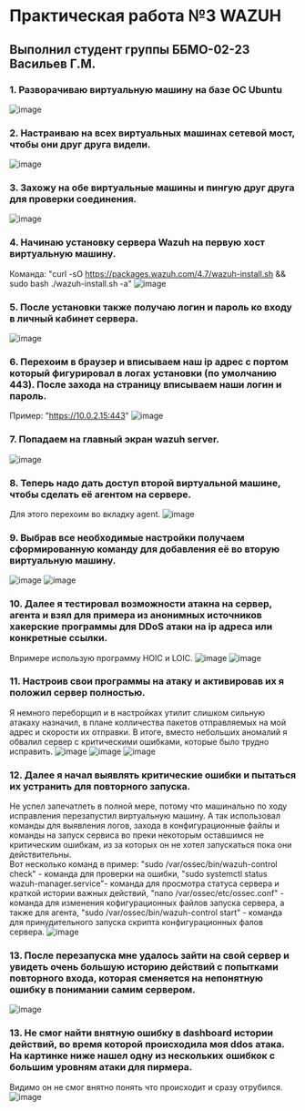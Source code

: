 # Практическая работа №3 WAZUH
## Выполнил студент группы ББМО-02-23 Васильев Г.М.

### 1. Разворачиваю виртуальную машину на базе ОС Ubuntu
![image](https://github.com/Archangel15520/sssl3/blob/main/screenshot/1.JPG)

### 2. Настраиваю на всех виртуальных машинах сетевой мост, чтобы они друг друга видели. 
![image](https://github.com/Archangel15520/sssl3/blob/main/screenshot/2.JPG)

### 3. Захожу на обе виртуальные машины и пингую друг друга для проверки соединения.  
![image](https://github.com/Archangel15520/sssl3/blob/main/screenshot/3.JPG)

### 4. Начинаю установку сервера Wazuh на первую хост виртуальную машину.
Команда: "curl -sO https://packages.wazuh.com/4.7/wazuh-install.sh && sudo bash ./wazuh-install.sh -a"
![image](https://github.com/Archangel15520/sssl3/blob/main/screenshot/4.JPG)

### 5. После установки также получаю логин и пароль ко входу в личный кабинет сервера.
![image](https://github.com/Archangel15520/sssl3/blob/main/screenshot/5.JPG)

### 6. Перехоим в браузер и вписываем наш ip адрес с портом который фигурировал в логах установки (по умолчанию 443). После захода на страницу вписываем наши логин и пароль. 
Пример: "https://10.0.2.15:443"
![image](https://github.com/Archangel15520/sssl3/blob/main/screenshot/6.JPG)

### 7. Попадаем на главный экран wazuh server.
![image](https://github.com/Archangel15520/sssl3/blob/main/screenshot/7.JPG)

### 8. Теперь надо дать доступ второй виртуальной машине, чтобы сделать её агентом на сервере. 
Для этого перехоим во вкладку agent.
![image](https://github.com/Archangel15520/sssl3/blob/main/screenshot/8.JPG)

### 9. Выбрав все необходимые настройки получаем сформированную команду для добавления её во вторую виртуальную машину. 
![image](https://github.com/Archangel15520/sssl3/blob/main/screenshot/9.JPG)
![image](https://github.com/Archangel15520/sssl3/blob/main/screenshot/10.JPG)

### 10. Далее я тестировал возможности атакна на сервер, агента и взял для примера из анонимных источников хакерские программы для DDoS атаки на ip адреса или конкретные ссылки. 
Впримере использую программу HOIC и LOIC. 
![image](https://github.com/Archangel15520/sssl3/blob/main/screenshot/11.JPG)
![image](https://github.com/Archangel15520/sssl3/blob/main/screenshot/12.JPG)

### 11. Настроив свои программы на атаку и активировав их я положил сервер полностью.
Я немного переборщил и в настройках утилит слишком сильную атакаху назначил, в плане колличества пакетов отправляемых на мой адрес и скорости их отправки. В итоге, вместо небольших аномалий я обвалил сервер с критическими ошибками, которые было трудно исправить.
![image](https://github.com/Archangel15520/sssl3/blob/main/screenshot/13.JPG)
![image](https://github.com/Archangel15520/sssl3/blob/main/screenshot/14.JPG)
![image](https://github.com/Archangel15520/sssl3/blob/main/screenshot/15.JPG)

### 12. Далее я начал выявлять критические ошибки и пытаться их устранить для повторного запуска. 
Не успел запечатлеть в полной мере, потому что машинально по ходу исправления перезапустил виртуальную машину. 
А так использовал команды для выявления логов, захода в конфигурационные файлы и команды на запуск сервиса во преки некоторым оставшимся не критическим ошибкам, из за которых он не хотел запускаться пока они действительны.  
Вот несколько команд в пример: 
"sudo /var/ossec/bin/wazuh-control check" - команда для проверки на ошибки, "sudo systemctl status wazuh-manager.service"- команда для просмотра статуса сервера и краткой истории важных действий, "nano /var/ossec/etc/ossec.conf" - команда для изменения кофигурационных файлов запуска сервера, а также для агента, "sudo /var/ossec/bin/wazuh-control start" - команда для принудительного запуска скрипта конфигурационных фалов сервера.
![image](https://github.com/Archangel15520/sssl3/blob/main/screenshot/16.JPG)

### 13. После перезапуска мне удалось зайти на свой сервер и увидеть очень большую историю действий с попытками повторного входа, которая сменяется на непонятную ошибку в понимании самим сервером. 
![image](https://github.com/Archangel15520/sssl3/blob/main/screenshot/18.JPG)

### 13. Не смог найти внятную ошибку в dashboard истории действий, во время которой происходила моя ddos атака. На картинке ниже нашел одну из нескольких ошибкок с большим уровням атаки для пирмера. 
Видимо он не смог внятно понять что происходит и сразу отрубился.
![image](https://github.com/Archangel15520/sssl3/blob/main/screenshot/19.JPG)
